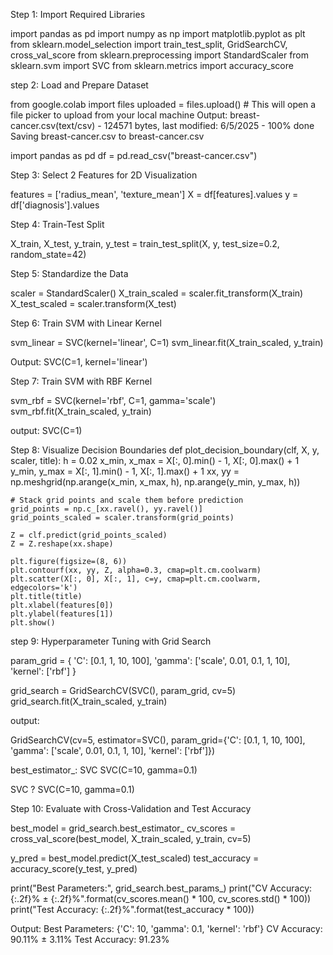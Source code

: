 Step 1: Import Required Libraries

import pandas as pd
import numpy as np
import matplotlib.pyplot as plt
from sklearn.model_selection import train_test_split, GridSearchCV, cross_val_score
from sklearn.preprocessing import StandardScaler
from sklearn.svm import SVC
from sklearn.metrics import accuracy_score

step 2: Load and Prepare Dataset

from google.colab import files
uploaded = files.upload()  # This will open a file picker to upload from your local machine
Output:
breast-cancer.csv(text/csv) - 124571 bytes, last modified: 6/5/2025 - 100% done
Saving breast-cancer.csv to breast-cancer.csv

import pandas as pd
df = pd.read_csv("breast-cancer.csv")

Step 3: Select 2 Features for 2D Visualization

features = ['radius_mean', 'texture_mean']
X = df[features].values
y = df['diagnosis'].values

Step 4: Train-Test Split

X_train, X_test, y_train, y_test = train_test_split(X, y, test_size=0.2, random_state=42)

Step 5: Standardize the Data

scaler = StandardScaler()
X_train_scaled = scaler.fit_transform(X_train)
X_test_scaled = scaler.transform(X_test)

Step 6: Train SVM with Linear Kernel

svm_linear = SVC(kernel='linear', C=1)
svm_linear.fit(X_train_scaled, y_train)

Output:
SVC(C=1, kernel='linear')

Step 7: Train SVM with RBF Kernel

svm_rbf = SVC(kernel='rbf', C=1, gamma='scale')
svm_rbf.fit(X_train_scaled, y_train)

output:
SVC(C=1)

Step 8: Visualize Decision Boundaries
def plot_decision_boundary(clf, X, y, scaler, title):
    h = 0.02
    x_min, x_max = X[:, 0].min() - 1, X[:, 0].max() + 1
    y_min, y_max = X[:, 1].min() - 1, X[:, 1].max() + 1
    xx, yy = np.meshgrid(np.arange(x_min, x_max, h),
                         np.arange(y_min, y_max, h))
    
    # Stack grid points and scale them before prediction
    grid_points = np.c_[xx.ravel(), yy.ravel()]
    grid_points_scaled = scaler.transform(grid_points)
    
    Z = clf.predict(grid_points_scaled)
    Z = Z.reshape(xx.shape)

    plt.figure(figsize=(8, 6))
    plt.contourf(xx, yy, Z, alpha=0.3, cmap=plt.cm.coolwarm)
    plt.scatter(X[:, 0], X[:, 1], c=y, cmap=plt.cm.coolwarm, edgecolors='k')
    plt.title(title)
    plt.xlabel(features[0])
    plt.ylabel(features[1])
    plt.show()

 step 9: Hyperparameter Tuning with Grid Search

  param_grid = {
    'C': [0.1, 1, 10, 100],
    'gamma': ['scale', 0.01, 0.1, 1, 10],
    'kernel': ['rbf']
}

grid_search = GridSearchCV(SVC(), param_grid, cv=5)
grid_search.fit(X_train_scaled, y_train)

output:

GridSearchCV(cv=5, estimator=SVC(),
             param_grid={'C': [0.1, 1, 10, 100],
                         'gamma': ['scale', 0.01, 0.1, 1, 10],
                         'kernel': ['rbf']})

best_estimator_: SVC
SVC(C=10, gamma=0.1)

SVC
?
SVC(C=10, gamma=0.1)

Step 10: Evaluate with Cross-Validation and Test Accuracy

best_model = grid_search.best_estimator_
cv_scores = cross_val_score(best_model, X_train_scaled, y_train, cv=5)

y_pred = best_model.predict(X_test_scaled)
test_accuracy = accuracy_score(y_test, y_pred)

print("Best Parameters:", grid_search.best_params_)
print("CV Accuracy: {:.2f}% ± {:.2f}%".format(cv_scores.mean() * 100, cv_scores.std() * 100))
print("Test Accuracy: {:.2f}%".format(test_accuracy * 100))

Output:
Best Parameters: {'C': 10, 'gamma': 0.1, 'kernel': 'rbf'}
CV Accuracy: 90.11% ± 3.11%
Test Accuracy: 91.23%



